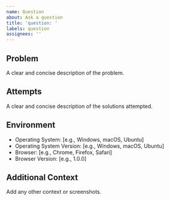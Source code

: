```yaml
---
name: Question
about: Ask a question
title: 'question: '
labels: question
assignees: ''
---
```


## Problem

A clear and concise description of the problem.

## Attempts

A clear and concise description of the solutions attempted.

## Environment

- Operating System: [e.g., Windows, macOS, Ubuntu]
- Operating System Version: [e.g., Windows, macOS, Ubuntu]
- Browser: [e.g., Chrome, Firefox, Safari]
- Browser Version: [e.g., 1.0.0]

## Additional Context

Add any other context or screenshots.
